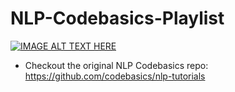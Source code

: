 # NLP-Codebasics-Playlist
[![IMAGE ALT TEXT HERE](https://img.youtube.com/vi/R-AG4-qZs1A/0.jpg)](https://www.youtube.com/watch?v=R-AG4-qZs1A) </br>

- Checkout the original NLP Codebasics repo: https://github.com/codebasics/nlp-tutorials </br>
